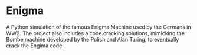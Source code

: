 # Enigma
A Python simulation of the famous Enigma Machine used by the Germans in WW2. The project also includes a code cracking solutions, mimicking the Bombe machine developed by the Polish and Alan Turing, to eventually crack the Engima code.
